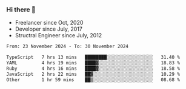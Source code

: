 ### Hi there 👋

- Freelancer since Oct, 2020
- Developer since July, 2017
- Structral Engineer since July, 2012

<!--START_SECTION:waka-->

```txt
From: 23 November 2024 - To: 30 November 2024

TypeScript   7 hrs 13 mins   ████████░░░░░░░░░░░░░░░░░   31.40 %
YAML         4 hrs 19 mins   ████▓░░░░░░░░░░░░░░░░░░░░   18.83 %
Ruby         4 hrs 16 mins   ████▓░░░░░░░░░░░░░░░░░░░░   18.58 %
JavaScript   2 hrs 22 mins   ██▓░░░░░░░░░░░░░░░░░░░░░░   10.29 %
Other        1 hr 59 mins    ██▒░░░░░░░░░░░░░░░░░░░░░░   08.68 %
```

<!--END_SECTION:waka-->
